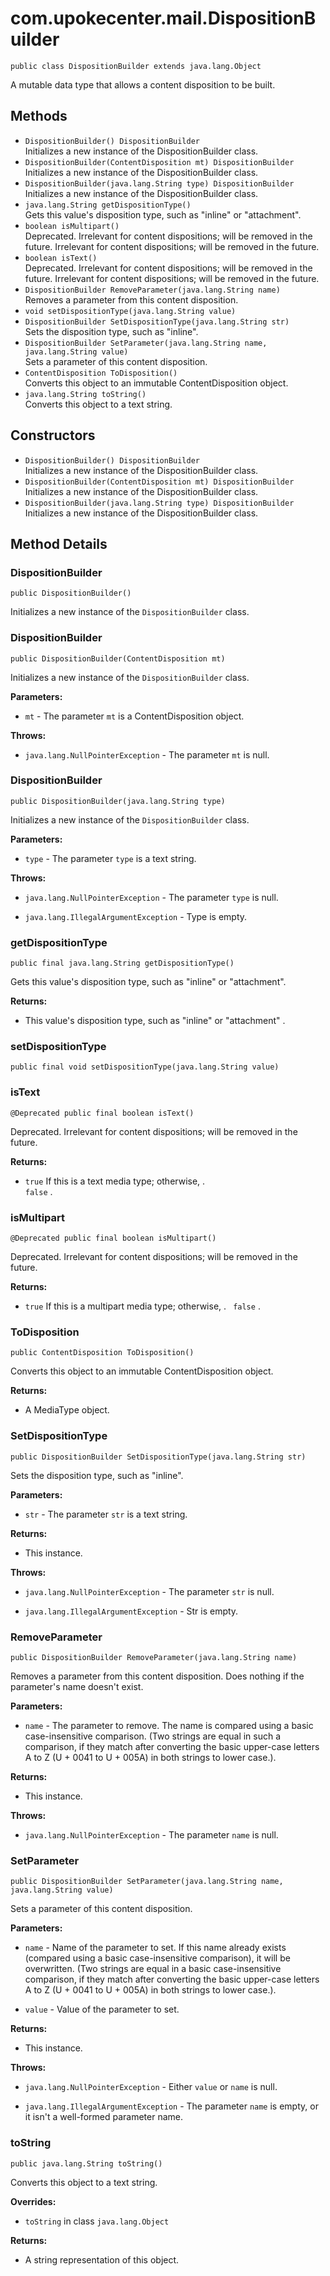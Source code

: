 # com.upokecenter.mail.DispositionBuilder

    public class DispositionBuilder extends java.lang.Object

A mutable data type that allows a content disposition to be built.

## Methods

* `DispositionBuilder() DispositionBuilder`<br>
 Initializes a new instance of the DispositionBuilder class.
* `DispositionBuilder​(ContentDisposition mt) DispositionBuilder`<br>
 Initializes a new instance of the DispositionBuilder class.
* `DispositionBuilder​(java.lang.String type) DispositionBuilder`<br>
 Initializes a new instance of the DispositionBuilder class.
* `java.lang.String getDispositionType()`<br>
 Gets this value's disposition type, such as "inline" or "attachment".
* `boolean isMultipart()`<br>
 Deprecated.
Irrelevant for content dispositions; will be removed in the future.
 Irrelevant for content dispositions; will be removed in the future.
* `boolean isText()`<br>
 Deprecated.
Irrelevant for content dispositions; will be removed in the future.
 Irrelevant for content dispositions; will be removed in the future.
* `DispositionBuilder RemoveParameter​(java.lang.String name)`<br>
 Removes a parameter from this content disposition.
* `void setDispositionType​(java.lang.String value)`<br>
* `DispositionBuilder SetDispositionType​(java.lang.String str)`<br>
 Sets the disposition type, such as "inline".
* `DispositionBuilder SetParameter​(java.lang.String name,
            java.lang.String value)`<br>
 Sets a parameter of this content disposition.
* `ContentDisposition ToDisposition()`<br>
 Converts this object to an immutable ContentDisposition object.
* `java.lang.String toString()`<br>
 Converts this object to a text string.

## Constructors

* `DispositionBuilder() DispositionBuilder`<br>
 Initializes a new instance of the DispositionBuilder class.
* `DispositionBuilder​(ContentDisposition mt) DispositionBuilder`<br>
 Initializes a new instance of the DispositionBuilder class.
* `DispositionBuilder​(java.lang.String type) DispositionBuilder`<br>
 Initializes a new instance of the DispositionBuilder class.

## Method Details

### DispositionBuilder
    public DispositionBuilder()
Initializes a new instance of the <code>DispositionBuilder</code> class.
### DispositionBuilder
    public DispositionBuilder​(ContentDisposition mt)
Initializes a new instance of the <code>DispositionBuilder</code> class.

**Parameters:**

* <code>mt</code> - The parameter <code>mt</code> is a ContentDisposition object.

**Throws:**

* <code>java.lang.NullPointerException</code> - The parameter <code>mt</code> is null.

### DispositionBuilder
    public DispositionBuilder​(java.lang.String type)
Initializes a new instance of the <code>DispositionBuilder</code> class.

**Parameters:**

* <code>type</code> - The parameter <code>type</code> is a text string.

**Throws:**

* <code>java.lang.NullPointerException</code> - The parameter <code>type</code> is null.

* <code>java.lang.IllegalArgumentException</code> - Type is empty.

### getDispositionType
    public final java.lang.String getDispositionType()
Gets this value's disposition type, such as "inline" or "attachment".

**Returns:**

* This value's disposition type, such as "inline" or "attachment" .

### setDispositionType
    public final void setDispositionType​(java.lang.String value)
### isText
    @Deprecated public final boolean isText()
Deprecated.
Irrelevant for content dispositions; will be removed in the future.

**Returns:**

* <code>true</code> If this is a text media type; otherwise, . <code>
 false</code> .

### isMultipart
    @Deprecated public final boolean isMultipart()
Deprecated.
Irrelevant for content dispositions; will be removed in the future.

**Returns:**

* <code>true</code> If this is a multipart media type; otherwise, . <code>
 false</code> .

### ToDisposition
    public ContentDisposition ToDisposition()
Converts this object to an immutable ContentDisposition object.

**Returns:**

* A MediaType object.

### SetDispositionType
    public DispositionBuilder SetDispositionType​(java.lang.String str)
Sets the disposition type, such as "inline".

**Parameters:**

* <code>str</code> - The parameter <code>str</code> is a text string.

**Returns:**

* This instance.

**Throws:**

* <code>java.lang.NullPointerException</code> - The parameter <code>str</code> is null.

* <code>java.lang.IllegalArgumentException</code> - Str is empty.

### RemoveParameter
    public DispositionBuilder RemoveParameter​(java.lang.String name)
Removes a parameter from this content disposition. Does nothing if the
 parameter's name doesn't exist.

**Parameters:**

* <code>name</code> - The parameter to remove. The name is compared using a basic
 case-insensitive comparison. (Two strings are equal in such a
 comparison, if they match after converting the basic upper-case
 letters A to Z (U + 0041 to U + 005A) in both strings to lower case.).

**Returns:**

* This instance.

**Throws:**

* <code>java.lang.NullPointerException</code> - The parameter <code>name</code> is null.

### SetParameter
    public DispositionBuilder SetParameter​(java.lang.String name, java.lang.String value)
Sets a parameter of this content disposition.

**Parameters:**

* <code>name</code> - Name of the parameter to set. If this name already exists
 (compared using a basic case-insensitive comparison), it will be
 overwritten. (Two strings are equal in a basic case-insensitive
 comparison, if they match after converting the basic upper-case
 letters A to Z (U + 0041 to U + 005A) in both strings to lower case.).

* <code>value</code> - Value of the parameter to set.

**Returns:**

* This instance.

**Throws:**

* <code>java.lang.NullPointerException</code> - Either <code>value</code> or <code>name</code> is
 null.

* <code>java.lang.IllegalArgumentException</code> - The parameter <code>name</code> is empty, or it
 isn't a well-formed parameter name.

### toString
    public java.lang.String toString()
Converts this object to a text string.

**Overrides:**

* <code>toString</code> in class <code>java.lang.Object</code>

**Returns:**

* A string representation of this object.

